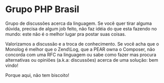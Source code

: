 # Grupo PHP Brasil

Grupo de discussões acerca da linguagem. Se você quer tirar alguma dúvida, precisa de algum job feito, não faz idéia do que esta fazendo no mundo: este não é o melhor lugar pra postar suas coisas.

Valorizamos a discussão e a troca de conhecimento. Se você acha que o Monolog é melhor que o Zend\Log, que a PEAR owna o Composer, não concorda com uma RFC na linguagem ou sabe como fazer mas procura alternativas ou opiniões (a.k.a: discussões) acerca de uma solução: bem vindo!

Porque aqui, não tem biscoito!
